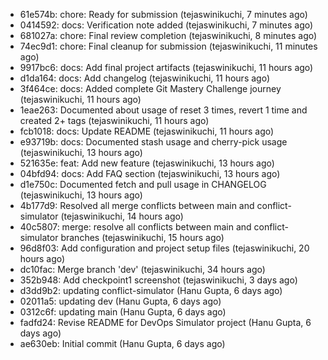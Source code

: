 - 61e574b: chore: Ready for submission (tejaswinikuchi, 7 minutes ago)
- 0414592: docs: Verification note added (tejaswinikuchi, 7 minutes ago)
- 681027a: chore: Final review completion (tejaswinikuchi, 8 minutes ago)
- 74ec9d1: chore: Final cleanup for submission (tejaswinikuchi, 11 minutes ago)
- 9917bc6: docs: Add final project artifacts (tejaswinikuchi, 11 hours ago)
- d1da164: docs: Add changelog (tejaswinikuchi, 11 hours ago)
- 3f464ce: docs: Added complete Git Mastery Challenge journey (tejaswinikuchi, 11 hours ago)
- 1eae263: Documented about usage of reset 3 times, revert 1 time and created 2+ tags (tejaswinikuchi, 11 hours ago)
- fcb1018: docs: Update README (tejaswinikuchi, 11 hours ago)
- e93719b: docs: Documented stash usage and cherry-pick usage (tejaswinikuchi, 13 hours ago)
- 521635e: feat: Add new feature (tejaswinikuchi, 13 hours ago)
- 04bfd94: docs: Add FAQ section (tejaswinikuchi, 13 hours ago)
- d1e750c: Documented fetch and pull usage in CHANGELOG (tejaswinikuchi, 13 hours ago)
- 4b177d9: Resolved all merge conflicts between main and conflict-simulator (tejaswinikuchi, 14 hours ago)
- 40c5807: merge: resolve all conflicts between main and conflict-simulator branches (tejaswinikuchi, 15 hours ago)
- 96d8f03: Add configuration and project setup files (tejaswinikuchi, 20 hours ago)
- dc10fac: Merge branch 'dev' (tejaswinikuchi, 34 hours ago)
- 352b948: Add checkpoint1 screenshot (tejaswinikuchi, 3 days ago)
- d3dd9b2: updating conflict-simulator (Hanu Gupta, 6 days ago)
- 02011a5: updating dev (Hanu Gupta, 6 days ago)
- 0312c6f: updating main (Hanu Gupta, 6 days ago)
- fadfd24: Revise README for DevOps Simulator project (Hanu Gupta, 6 days ago)
- ae630eb: Initial commit (Hanu Gupta, 6 days ago)